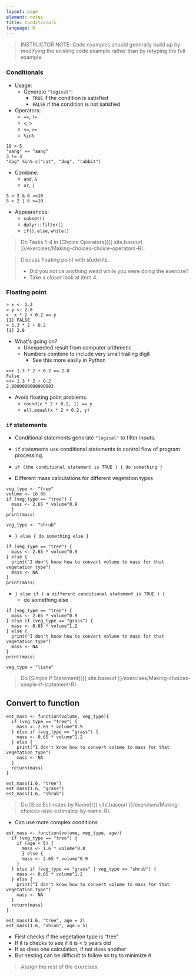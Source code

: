 ```yaml
---
layout: page
element: notes
title: Conditionals
language: R
---
```


> INSTRUCTOR NOTE: Code examples should generally build up by modifying the
> existing code example rather than by retyping the full example.

### Conditionals

* Usage: 
    * Generate `"logical"`:
        * `TRUE` if the condition is satisfied 
        * `FALSE` if the condition is not satisfied
* Operators:
    * `==`, `!=`
    * `<`, `>`
    * `<=`, `>=`
    * `%in%`

```
10 > 5
"aang" == "aang"
3 != 3
"dog" %in% c("cat", "dog", "rabbit")
```

* Combine:
    * `and`, `&` 
    * `or`, `|`

```
5 > 2 & 6 >=10
5 > 2 | 6 >=10
```

* Appearances:
    * `subset()`
    * `dplyr::filter()`
    * `if()`, `else`, `while()`

> Do Tasks 1-4 in [Choice Operators]({{ site.baseurl }}/exercises/Making-choices-choice-operators-R).

> Discuss floating point with students.
>
> * Did you notice anything weird while you were doing the exercise?
> * Take a closer look at item 4.

### Floating point

```
> x <- 1.3
> y <- 2.8
>  x * 2 + 0.2 == y
[1] FALSE
> 1.3 * 2 + 0.2
[1] 2.8
```

* What's going on?
    * Unexpected result from computer arithmetic
    * Numbers combine to include very small trailing digit  
        * See this more easily in Python

```
>>> 1.3 * 2 + 0.2 == 2.8
False
>>> 1.3 * 2 + 0.2
2.8000000000000003
```

* Avoid floating point problems.
    * `round(x * 2 + 0.2, 1) == y`
    * `all.equal(x * 2 + 0.2, y)`

### `if` statements

* Conditional statements generate `"logical"` to filter inputs.
* `if` statements use conditional statements to control flow of program processing.
* `if (the conditional statement is TRUE ) { do something }`

* Different mass calculations for different vegetation types

```
veg_type <- "tree"
volume <- 16.08
if (veg_type == "tree") {
  mass <- 2.65 * volume^0.9
  }
print(mass)
```

```
veg_type <- "shrub"
```

* `} else { do something else }`

```
if (veg_type == "tree") {
  mass <- 2.65 * volume^0.9
} else {
  print("I don't know how to convert volume to mass for that vegetation type")
  mass <- NA
}
print(mass)
```

* `} else if ( a different conditional statement is TRUE ) {` 
    * do something else

```
if (veg_type == "tree") {
  mass <- 2.65 * volume^0.9
} else if (veg_type == "grass") {
  mass <- 0.65 * volume^1.2
} else {
  print("I don't know how to convert volume to mass for that vegetation type")
  mass <- NA
}
print(mass)
```

```
veg_type = "liana"
```

> Do [Simple If Statement]({{ site.baseurl }}/exercises/Making-choices-simple-if-statement-R).

## Convert to function

```
est_mass <- function(volume, veg_type){
  if (veg_type == "tree") {
	mass <- 2.65 * volume^0.9
  } else if (veg_type == "grass") {
	mass <- 0.65 * volume^1.2
  } else {
	print("I don't know how to convert volume to mass for that vegetation type")
	mass <- NA
  }
  return(mass)
}

est_mass(1.6, "tree")
est_mass(1.6, "grass")
est_mass(1.6, "shrub")
```

> Do [Size Estimates by Name]({{ site.baseurl }}/exercises/Making-choices-size-estimates-by-name-R).


* Can use more complex conditions

```
est_mass <- function(volume, veg_type, age){
  if (veg_type == "tree") {
    if (age < 5) {
	  mass <- 1.6 * volume^0.8
	  } else {
	  mass <- 2.65 * volume^0.9
	}
  } else if (veg_type == "grass" | veg_type == "shrub") {
	mass <- 0.65 * volume^1.2
  } else {
	print("I don't know how to convert volume to mass for that vegetation type")
	mass <- NA
  }
  return(mass)
}

est_mass(1.6, "tree", age = 2)
est_mass(1.6, "shrub", age = 5)
```

* First checks if the vegetation type is "tree"
* If it is checks to see if it is < 5 years old
* If so does one calculation, if not does another
* But nesting can be difficult to follow so try to minimize it

> Assign the rest of the exercises.
